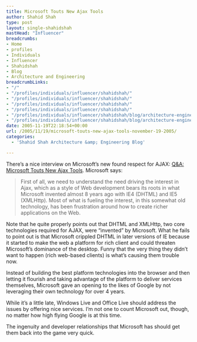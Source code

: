 ```yaml
---
title: Microsoft Touts New Ajax Tools
author: Shahid Shah
type: post
layout: single-shahidshah
mastHead: "Influencer"
breadcrumbs:
- Home
- profiles
- Individuals
- Influencer
- Shahidshah
- Blog
- Architecture and Engineering
breadcrumbLinks:
- "/"
- "/profiles/individuals/influencer/shahidshah/"
- "/profiles/individuals/influencer/shahidshah/"
- "/profiles/individuals/influencer/shahidshah/"
- "/profiles/individuals/influencer/shahidshah/"
- "/profiles/individuals/influencer/shahidshah/blog/architecture-engineering/"
- "/profiles/individuals/influencer/shahidshah/blog/architecture-engineering/"
date: 2005-11-19T22:18:54+00:00
url: /2005/11/19/microsoft-touts-new-ajax-tools-november-19-2005/
categories:
  - 'Shahid Shah Architecture &amp; Engineering Blog'

---
```

There&#8217;s a nice interview on Microsoft&#8217;s new found respect for AJAX: [Q&A: Microsoft Touts New Ajax Tools][1]. Microsoft says:

> First of all, we need to understand the need driving the interest in Ajax, which as a style of Web development bears its roots in what Microsoft invented almost 8 years ago with IE4 (DHTML) and IE5 (XMLHttp). Most of what is fueling the interest, in this somewhat old technology, has been frustration around how to create richer applications on the Web. 

Note that he quite properly points out that DHTML and XMLHttp, two core technologies required for AJAX, were &#8220;invented&#8221; by Microsoft. What he fails to point out is that Microsoft crippled DHTML in later versions of IE because it started to make the web a platform for rich client and could threaten Microsoft&#8217;s dominance of the desktop. Funny that the very thing they didn&#8217;t want to happen (rich web-based clients) is what&#8217;s causing them trouble now. 

Instead of building the best platform technologies into the browser and then letting it flourish and taking advantage of the platform to deliver services themselves, Microsoft gave an opening to the likes of Google by not leveraging their own technology for over 4 years.

While it&#8217;s a little late, Windows Live and Office Live should address the issues by offering nice services. I&#8217;m not one to count Microsoft out, though, no matter how high flying Google is at this time.

The ingenuity and developer relationships that Microsoft has should get them back into the game very quick.

 [1]: http://www.informationweek.com/story/showArticle.jhtml?articleID=174400424